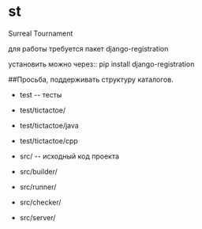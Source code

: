 st
==

Surreal Tournament 

для работы требуется пакет django-registration

установить можно через::
		   pip install django-registration


##Просьба, поддерживать структуру каталогов.
- test -- тесты
- test/tictactoe/ 
- test/tictactoe/java
- test/tictactoe/cpp

- src/ -- исходный код проекта
- src/builder/
- src/runner/
- src/checker/
- src/server/